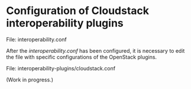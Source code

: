 # Configuration of Cloudstack interoperability plugins

File: interoperability.conf

After the *interoperability.conf* has been configured, it is necessary to edit the file with specific 
configurations of the OpenStack plugins. 

File: interoperability-plugins/cloudstack.conf

(Work in progress.)

